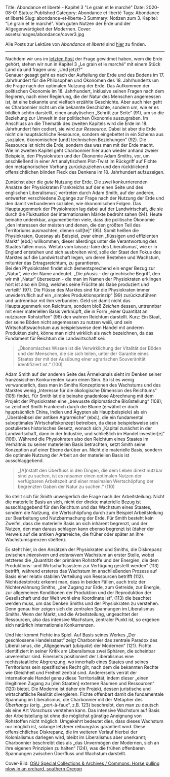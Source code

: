 Title: Abondance et liberté - Kapitel 3 "Le grain et le marché"
Date: 2020-08-01
Status: Published
Category: Abondance et liberté
Tags: Abondance et liberté
Slug: abondance-et-liberte-3
Summary: Notizen zum 3. Kapitel: "Le grain et le marché". Vom guten Nutzen der Erde und der Allgegenwärtigkeit der Modernen.
Cover: assets/images/abondance/cover3.jpg

Alle Posts zur Lektüre von *Abondance et liberté* sind [hier](tag/abondance-et-liberte) zu finden.
- - - -
Nachdem wir uns im [letzten Post](abondance-et-liberte-2) der Frage gewidmet haben, wem die Erde gehört, stehen wir nun in Kapitel 3 „Le grain et le marché“ mit einem Stück Land da und fragen uns: „Und jetzt?“  
Genauer gesagt geht es nach der Aufteilung der Erde und des Bodens im 17. Jahrhundert für die Philosophen und Ökonomen des 18. Jahrhunderts um die Frage nach der optimalen Nutzung der Erde. Das Aufkommen der politischen Ökonomie im 18. Jahrhundert, inklusive seinen Fragen nach dem Regieren, nach einer Regierung, die der Natur des Menschen angemessen ist, ist eine bekannte und vielfach erzählte Geschichte. Aber auch hier geht es Charbonnier nicht um die bekannte Geschichte, sondern um, wie er es bildlich schön darstellt, einen analytischen „Schritt zur Seite“ (91), um so die Beziehung zur Umwelt in der politischen Ökonomie auszugraben. Im Anschluss an die Thematik des zweiten Kapitels wird die Erde im 18. Jahrhundert fein codiert, sie wird zur *Ressource*. Dabei ist aber die Erde nicht die hauptsächliche Ressource, sondern eingebettet in ein Schema aus „sozialen, ökonomischen [und] technischen Beziehungen“ (92). Die Ressource ist nicht die Erde, sondern das was man mit der Erde macht.  
Wie im zweiten Kapitel geht Charbonnier hier auch wieder anhand zweier Beispiele, den Physiokraten und der Ökonomie Adam Smiths, vor, um anschließend in einer Art analytischem Plot-Twist im Rückgriff auf Fichte den metaphorischen Vorhang zurückzuziehen und den rückblickend offensichtlichen blinden Fleck des Denkens im 18. Jahrhundert aufzuzeigen.

Zunächst aber die *gute* Nutzung der Erde. Die zwei konkurrierenden Ansätze der Physiokraten Frankreichs auf der einen Seite und des englischen Liberalismus‘, vertreten durch Adam Smith, auf der anderen, entwerfen verschiedene Zugänge zur Frage nach der Nutzung der Erde und den damit verbundenen sozialen, wie ökonomischen Folgen. Das Hauptaugenmerk der Physiokraten lag dabei auf der Landwirtschaft, die sie durch die Fluktuation der internationalen Märkte bedroht sahen (94). Heute beinahe undenkbar, argumentierten viele, dass die politische Ökonomie „den Interessen der meisten und denen, die den größten Teil des Territoriums ausmachten, dienen soll[te]“ (95). Somit heißen die Physiokraten, Quesnay als Beispiel, zwar einen „flüssigen und effizienten Markt“ (ebd.) willkommen, dieser allerdings unter die Verantwortung des Staates fallen muss. Weitab vom laissez-faire des Liberalismus‘, wie er in England entstehen und sich ausbreiten wird, solle der Staat den Fokus des Marktes auf die Landwirtschaft legen, um deren Bestehen und Wachstum, mitunter das Ertragsreichtum, zu garantieren.  
Bei den Physiokraten findet sich dementsprechend ein enger Bezug zur „Natur“, wie der Name andeutet. „Die *phusis* - der griechische Begriff, den wir mit „Natur“ übersetzen - die man im Namen der Physiokraten erklingen hört ist also ein Ding, welches seine Früchte als Gabe produziert und verteilt“ (97). Die Flüsse des Marktes sind für die Physiokraten immer unwiderruflich auf ein „simples Produktionsprinzip“ (99) zurückzuführen und untrennbar mit ihm verbunden. Geld sei damit nicht das Hauptaugenmerk von Reichtum, sondern bloß *Zeichen* dessen, untrennbar mit einer materiellen Basis verknüpft, die in Form „einer Quantität an nutzbaren Rohstoffen“ (98) den wahren Reichtum darstellt. Kurz: Ein Staat, der seine Böden nicht angemessen zu nutzen weiß, und sein Wirtschaftswachstum aus beispielsweise dem Handel mit anderen Produkten zieht, könne man nicht wirklich als *reich* bezeichnen, da das Fundament für Reichtum die Landwirtschaft sei:

> „Ökonomisches Wissen ist die Verwirklichung der Vitalität der Böden und der Menschen, die sie sich teilen, unter der Garantie eines Staates der mit der Ausübung einer agrarischen Souveränität identifiziert ist.“ (100)  

Adam Smith auf der anderen Seite des Ärmelkanals sieht im Denken seiner französischen Konkurrenten kaum einen Sinn. So ist es wenig verwunderlich, dass man in Smiths Konzeptionen des Wachstums und des Marktes wenig „Interesse für die ökologische Dimension des Reichtums“ (105) findet. Für Smith ist die beinahe gnadenlose Abrechnung mit dem Projekt der Physiokraten eine „bewusste diplomatische Bloßstellung“ (108); so zeichnet Smith Frankreich durch die Blume (erwähnt er doch hauptsächlich China, Indien und Ägypten als Hauptbeispiele) als ein „Überbleibsel der antiken Agrarreiche“ (ebd.), die ein fundamental suboptimales Wirtschaftskonzept betreiben, da diese beispielsweise sein postuliertes historisches Gesetz, wonach sich „Kapital zunächst in der Landwirtschaft, dann in der Industrie, und schließlich im Handel investier[e]“ (106). Während die Physiokraten also den Reichtum eines Staates im Verhältnis zu seiner materiellen Basis betrachten, setzt Smith seine Konzeption auf einer Ebene darüber an. Nicht die materielle Basis, sondern die optimale Nutzung der Arbeit an der materiellen Basis ist ausschlaggebend. 

> „[A]nstatt den Überfluss in den Dingen, die dem Leben direkt nutzbar sind zu suchen, ist es ratsamer einen optimalen Nutzen der verfügbaren Arbeitszeit und einer maximalen Wertschöpfung der begrenzten Gaben der Natur zu suchen.“ (110)  

So stellt sich für Smith unweigerlich die Frage nach der Arbeitsteilung. Nicht die materielle Basis an sich, nicht der direkte materielle Bezug ist ausschlaggebend für den Reichtum und das Wachstum eines Staates, sondern die Nutzung, die Wertschöpfung durch zum Beispiel Arbeitsteilung zur Bearbeitung und Nutzbarmachung der Erde. Für Smith besteht kein Zweifel, dass die materielle Basis an sich inhärent begrenzt, und der Nutzen, den man daraus schlagen kann ebenso begrenzt ist (daher der Verweis auf die antiken Agrarreiche, die früher oder später an ihre Wachstumsgrenzen stießen). 

Es steht hier, in den Ansätzen der Physiokraten und Smiths, die Diskrepanz zwischen *intensivem* und *extensivem* Wachstum an erster Stelle, wobei letzteres die „Quantität der primären Rohstoffe und der Energien, die dem Produktions- und Wirtschaftssystem zur Verfügung gestellt werden“ (113) betrifft, während ersteres das Wachstum im anschließenden Prozess auf Basis einer relativ stabilen Verteilung von Ressourcen betrifft (112). Nichtsdestotrotz erkennt man, dass in beiden Fällen, auch trotz der Nichterwähnung Smiths, „der Zugang zur Erde, zum Getreide, zur Energie, zur allgemeinen Konditionen der Produktion und der Reproduktion der Gesellschaft und der Welt wohl eine Koordinate ist“, (113) die beachtet werden muss, um das Denken Smiths und der Physiokraten zu verstehen.  
Denn genau hier zeigen sich die zentralen Spannungen im Liberalismus Smiths. Wenn der Markt, und die Arbeitsteilung, ungeachtet der Ressourcen, also das intensive Wachstum, zentraler Punkt ist, so ergeben sich natürlich internationale Konkurrenzen. 

Und hier kommt Fichte ins Spiel. Auf Basis seines Werkes „Der geschlossene Handelsstaat“ zeigt Charbonnier das zentrale Paradox des Liberalismus, die „Allgegenwart (*ubiquité*) der Modernen“ (121). Fichte identifiziert in seiner Kritik am Liberalismus zwei Sphären, die scheinbar unvereinbar sind. Einerseits positioniert der Liberalismus eine rechtsstaatliche Abgrenzung, wo innerhalb eines Staates und seines Territoriums sein spezifisches Recht gilt, nach dem die bekannten Rechte wie Gleichheit und Freiheit zentral sind. Andererseits verrät der internationale Handel genau diese Territorialität, indem dieser „einen illegitimen Zugang zu [den Staaten] externen Räumen und Ressourcen“ (120) bietet. Die Moderne ist daher ein Projekt, dessen juristische und wirtschaftliche Realität divergieren. Fichte offenbart damit die fundamentale Spannung im Liberalismus, die Charbonnier mit der Metapher des *Überhangs* (orig. „port-à-faux“, z.B. 123) beschreibt, den man zu deutsch als eine Art *Vorschuss* verstehen kann. Das intensive Wachstum auf Basis der Arbeitsteilung ist ohne die möglichst günstige Aneignung von Rohstoffen nicht möglich. Umgekehrt bedeutet dies, dass dieses Wachstum nur möglich ist, solange letzterer reibungslos garantiert wird. Diese offensichtlichse Diskrepanz, die im weiteren Verlauf hierbei der Kolonialismus darlegen wird, bleibt im Liberalismus aber unerkannt; Charbonnier beschreibt dies als „das Unvermögen der Modernen, sich an ihre eigenen Prinzipien zu halten“ (124), was die frühen offenbaren Spannungen zwischen Überfluss und Wachstum darstellt.

Cover-Bild: [OSU Special Collections & Archives / Commons: Horse pulling plow in an orchard, southern Oregon](https://upload.wikimedia.org/wikipedia/commons/a/a8/Horse_pulling_plow_in_an_orchard%2C_southern_Oregon_%286484381783%29.jpg)
